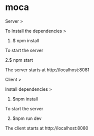 # moca

Server > 

To Install the dependencies > 
1. $ npm install

To start the server 

2.$ npm start

The server starts at http://localhost:8081

Client > 

Install dependencies > 

1. $npm install

To start the server 

2. $npm run dev

The client starts at http://localhost:8080
